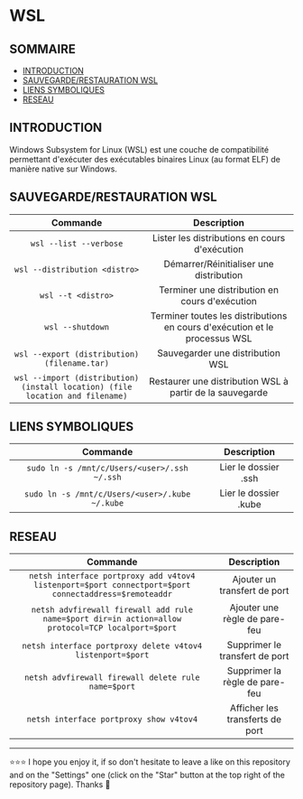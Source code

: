 # WSL

## SOMMAIRE
- [INTRODUCTION](#introduction)
- [SAUVEGARDE/RESTAURATION WSL](#sauvegarderestauration-wsl)
- [LIENS SYMBOLIQUES](#liens-symboliques)
- [RESEAU](#reseau)

## INTRODUCTION
Windows Subsystem for Linux (WSL) est une couche de compatibilité permettant d'exécuter des exécutables binaires Linux (au format ELF) de manière native sur Windows.

## SAUVEGARDE/RESTAURATION WSL
| Commande | Description |
| :---: | :---: |
| `wsl --list --verbose` | Lister les distributions en cours d'exécution |
| `wsl --distribution <distro>` | Démarrer/Réinitialiser une distribution |
| `wsl --t <distro>` | Terminer une distribution en cours d'exécution |
| `wsl --shutdown` | Terminer toutes les distributions en cours d'exécution et le processus WSL |
| `wsl --export (distribution) (filename.tar)` | Sauvegarder une distribution WSL |
| `wsl --import (distribution) (install location) (file location and filename)` | Restaurer une distribution WSL à partir de la sauvegarde |

## LIENS SYMBOLIQUES
| Commande | Description |
| :---: | :---: |
| `sudo ln -s /mnt/c/Users/<user>/.ssh ~/.ssh` | Lier le dossier .ssh |
| `sudo ln -s /mnt/c/Users/<user>/.kube ~/.kube` | Lier le dossier .kube |

## RESEAU
| Commande | Description |
| :---: | :---: |
| `netsh interface portproxy add v4tov4 listenport=$port connectport=$port connectaddress=$remoteaddr` | Ajouter un transfert de port |
| `netsh advfirewall firewall add rule name=$port dir=in action=allow protocol=TCP localport=$port` | Ajouter une règle de pare-feu |
| `netsh interface portproxy delete v4tov4 listenport=$port` | Supprimer le transfert de port |
| `netsh advfirewall firewall delete rule name=$port` | Supprimer la règle de pare-feu |
| `netsh interface portproxy show v4tov4` | Afficher les transferts de port |

***

⭐⭐⭐ I hope you enjoy it, if so don't hesitate to leave a like on this repository and on the "Settings" one (click on the "Star" button at the top right of the repository page). Thanks 🤗

